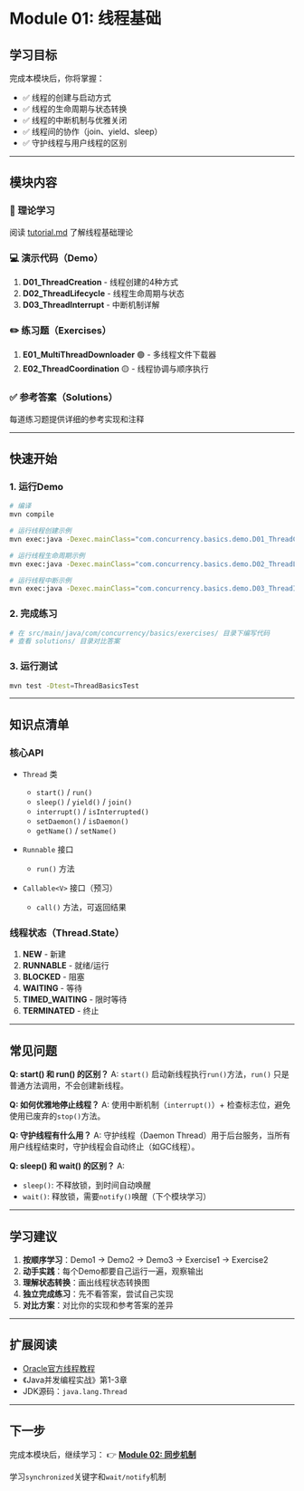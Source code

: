 # Module 01: 线程基础

## 学习目标

完成本模块后，你将掌握：
- ✅ 线程的创建与启动方式
- ✅ 线程的生命周期与状态转换
- ✅ 线程的中断机制与优雅关闭
- ✅ 线程间的协作（join、yield、sleep）
- ✅ 守护线程与用户线程的区别

---

## 模块内容

### 📖 理论学习
阅读 [tutorial.md](tutorial.md) 了解线程基础理论

### 💻 演示代码（Demo）
1. **D01_ThreadCreation** - 线程创建的4种方式
2. **D02_ThreadLifecycle** - 线程生命周期与状态
3. **D03_ThreadInterrupt** - 中断机制详解

### ✏️ 练习题（Exercises）
1. **E01_MultiThreadDownloader** 🟢 - 多线程文件下载器
2. **E02_ThreadCoordination** 🟡 - 线程协调与顺序执行

### ✅ 参考答案（Solutions）
每道练习题提供详细的参考实现和注释

---

## 快速开始

### 1. 运行Demo
```bash
# 编译
mvn compile

# 运行线程创建示例
mvn exec:java -Dexec.mainClass="com.concurrency.basics.demo.D01_ThreadCreation"

# 运行线程生命周期示例
mvn exec:java -Dexec.mainClass="com.concurrency.basics.demo.D02_ThreadLifecycle"

# 运行线程中断示例
mvn exec:java -Dexec.mainClass="com.concurrency.basics.demo.D03_ThreadInterrupt"
```

### 2. 完成练习
```bash
# 在 src/main/java/com/concurrency/basics/exercises/ 目录下编写代码
# 查看 solutions/ 目录对比答案
```

### 3. 运行测试
```bash
mvn test -Dtest=ThreadBasicsTest
```

---

## 知识点清单

### 核心API
- `Thread` 类
  - `start()` / `run()`
  - `sleep()` / `yield()` / `join()`
  - `interrupt()` / `isInterrupted()`
  - `setDaemon()` / `isDaemon()`
  - `getName()` / `setName()`

- `Runnable` 接口
  - `run()` 方法

- `Callable<V>` 接口（预习）
  - `call()` 方法，可返回结果

### 线程状态（Thread.State）
1. **NEW** - 新建
2. **RUNNABLE** - 就绪/运行
3. **BLOCKED** - 阻塞
4. **WAITING** - 等待
5. **TIMED_WAITING** - 限时等待
6. **TERMINATED** - 终止

---

## 常见问题

**Q: start() 和 run() 的区别？**
A: `start()` 启动新线程执行`run()`方法，`run()` 只是普通方法调用，不会创建新线程。

**Q: 如何优雅地停止线程？**
A: 使用中断机制（`interrupt()`）+ 检查标志位，避免使用已废弃的`stop()`方法。

**Q: 守护线程有什么用？**
A: 守护线程（Daemon Thread）用于后台服务，当所有用户线程结束时，守护线程会自动终止（如GC线程）。

**Q: sleep() 和 wait() 的区别？**
A:
- `sleep()`: 不释放锁，到时间自动唤醒
- `wait()`: 释放锁，需要`notify()`唤醒（下个模块学习）

---

## 学习建议

1. **按顺序学习**：Demo1 → Demo2 → Demo3 → Exercise1 → Exercise2
2. **动手实践**：每个Demo都要自己运行一遍，观察输出
3. **理解状态转换**：画出线程状态转换图
4. **独立完成练习**：先不看答案，尝试自己实现
5. **对比方案**：对比你的实现和参考答案的差异

---

## 扩展阅读

- [Oracle官方线程教程](https://docs.oracle.com/javase/tutorial/essential/concurrency/)
- 《Java并发编程实战》第1-3章
- JDK源码：`java.lang.Thread`

---

## 下一步

完成本模块后，继续学习：
👉 **[Module 02: 同步机制](../module-02-synchronization/)**

学习`synchronized`关键字和`wait/notify`机制
